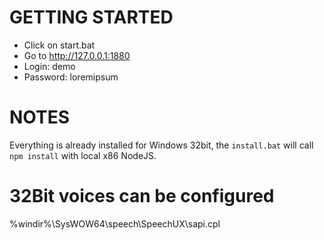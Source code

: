 # GETTING STARTED

- Click on start.bat
- Go to http://127.0.0.1:1880
- Login: demo
- Password: loremipsum

# NOTES

Everything is already installed for Windows 32bit, 
the `install.bat` will call `npm install` with local x86 NodeJS.

# 32Bit voices can be configured
%windir%\SysWOW64\speech\SpeechUX\sapi.cpl